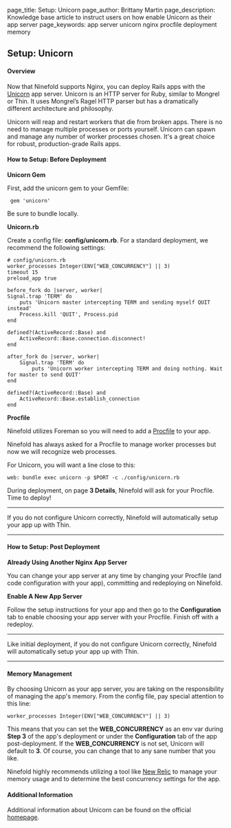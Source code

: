 page_title: Setup: Unicorn
page_author: Brittany Martin
page_description: Knowledge base article to instruct users on how enable Unicorn as their app server
page_keywords: app server unicorn nginx procfile deployment memory 

## Setup: Unicorn

#### Overview

Now that Ninefold supports Nginx, you can deploy Rails apps with the [Unicorn](https://github.com/blog/517-unicorn) app server. Unicorn is an HTTP server for Ruby, similar to Mongrel or Thin. It uses Mongrel’s Ragel HTTP parser but has a dramatically different architecture and philosophy.

Unicorn will reap and restart workers that die from broken apps. There is no need to manage multiple processes or ports yourself. Unicorn can spawn and manage any number of worker processes chosen. It's a great choice for robust, production-grade Rails apps. 

#### How to Setup: Before Deployment

__Unicorn Gem__

First, add the unicorn gem to your Gemfile: 

	 gem 'unicorn'
	 
Be sure to bundle locally. 

__Unicorn.rb__

Create a config file: __config/unicorn.rb__. For a standard deployment, we recommend the following settings:

	# config/unicorn.rb
	worker_processes Integer(ENV["WEB_CONCURRENCY"] || 3)
	timeout 15
	preload_app true

	before_fork do |server, worker|
  	Signal.trap 'TERM' do
    	puts 'Unicorn master intercepting TERM and sending myself QUIT instead'
    	Process.kill 'QUIT', Process.pid
 	end

  	defined?(ActiveRecord::Base) and
    	ActiveRecord::Base.connection.disconnect!
	end

	after_fork do |server, worker|
  		Signal.trap 'TERM' do
    		puts 'Unicorn worker intercepting TERM and doing nothing. Wait for master to send QUIT'
  	end

  	defined?(ActiveRecord::Base) and
    	ActiveRecord::Base.establish_connection
	end

__Procfile__

Ninefold utilizes Foreman so you will need to add a [Procfile](http://help.ninefold.com/apps/what_is_a_procfile/) to your app. 

Ninefold has always asked for a Procfile to manage worker processes but now we will recognize web processes. 

For Unicorn, you will want a line close to this: 

	web: bundle exec unicorn -p $PORT -c ./config/unicorn.rb

During deployment, on page __3 Details__, Ninefold will ask for your Procfile. Time to deploy!

*** 
If you do not configure Unicorn correctly, Ninefold will automatically setup your app up with Thin. 
***

#### How to Setup: Post Deployment

__Already Using Another Nginx App Server__

You can change your app server at any time by changing your Procfile (and code configuration with your app), committing and redeploying on Ninefold. 

__Enable A New App Server__

Follow the setup instructions for your app and then go to the __Configuration__ tab to enable choosing your app server with your Procfile. Finish off with a redeploy. 

***
Like initial deployment, if you do not configure Unicorn correctly, Ninefold will automatically setup your app up with Thin. 
***

#### Memory Management

By choosing Unicorn as your app server, you are taking on the responsibility of managing the app's memory. From the config file, pay special attention to this line:

	worker_processes Integer(ENV["WEB_CONCURRENCY"] || 3)
	
This means that you can set the __WEB_CONCURRENCY__ as an env var during __Step 3__ of the app's deployment or under the __Configuration__ tab of the app post-deployment. If the __WEB_CONCURRENCY__ is not set, Unicorn will default to __3__. Of course, you can change that to any sane number that you like. 

Ninefold highly recommends utilizing a tool like [New Relic](http://newrelic.com/) to manage your memory usage and to determine the best concurrency settings for the app. 

#### Additional Information

Additional information about Unicorn can be found on the official [homepage](http://unicorn.bogomips.org/). 

